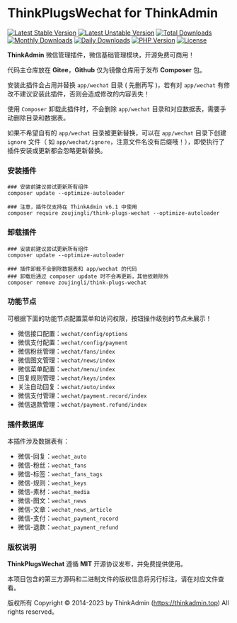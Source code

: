 # ThinkPlugsWechat for ThinkAdmin

[![Latest Stable Version](https://poser.pugx.org/zoujingli/think-plugs-wechat/v/stable)](https://packagist.org/packages/zoujingli/think-plugs-wechat)
[![Latest Unstable Version](https://poser.pugx.org/zoujingli/think-plugs-wechat/v/unstable)](https://packagist.org/packages/zoujingli/think-plugs-wechat)
[![Total Downloads](https://poser.pugx.org/zoujingli/think-plugs-wechat/downloads)](https://packagist.org/packages/zoujingli/think-plugs-wechat)
[![Monthly Downloads](https://poser.pugx.org/zoujingli/think-plugs-wechat/d/monthly)](https://packagist.org/packages/zoujingli/think-plugs-wechat)
[![Daily Downloads](https://poser.pugx.org/zoujingli/think-plugs-wechat/d/daily)](https://packagist.org/packages/zoujingli/think-plugs-wechat)
[![PHP Version](https://doc.thinkadmin.top/static/icon/php-7.1.svg)](https://thinkadmin.top)
[![License](https://doc.thinkadmin.top/static/icon/license-mit.svg)](https://mit-license.org)

**ThinkAdmin** 微信管理插件，微信基础管理模块，开源免费可商用！

代码主仓库放在 **Gitee**，**Github** 仅为镜像仓库用于发布 **Composer** 包。

安装此插件会占用并替换 `app/wechat` 目录 ( 先删再写 )，若有对 `app/wechat` 有修改不建议安装此插件，否则会造成修改的内容丢失！

使用 `Composer` 卸载此插件时，不会删除 `app/wechat` 目录和对应数据表，需要手动删除目录和数据表。

如果不希望自有的 `app/wechat` 目录被更新替换，可以在 `app/wechat` 目录下创建 `ignore` 文件（ 如 `app/wechat/ignore`，注意文件名没有后缀哦！），即使执行了插件安装或更新都会忽略更新替换。

### 安装插件

```shell
### 安装前建议尝试更新所有组件
composer update --optimize-autoloader

### 注意，插件仅支持在 ThinkAdmin v6.1 中使用
composer require zoujingli/think-plugs-wechat --optimize-autoloader
```

### 卸载插件

```shell
### 安装前建议尝试更新所有组件
composer update --optimize-autoloader

### 插件卸载不会删除数据表和 app/wechat 的代码
### 卸载后通过 composer update 时不会再更新，其他依赖除外
composer remove zoujingli/think-plugs-wechat
```

### 功能节点

可根据下面的功能节点配置菜单和访问权限，按钮操作级别的节点未展示！

* 微信接口配置：`wechat/config/options`
* 微信支付配置：`wechat/config/payment`
* 微信粉丝管理：`wechat/fans/index`
* 微信图文管理：`wechat/news/index`
* 微信菜单配置：`wechat/menu/index`
* 回复规则管理：`wechat/keys/index`
* 关注自动回复：`wechat/auto/index`
* 微信支付管理：`wechat/payment.record/index`
* 微信退款管理：`wechat/payment.refund/index`

### 插件数据库

本插件涉及数据表有：

* 微信-回复：`wechat_auto`
* 微信-粉丝：`wechat_fans`
* 微信-标签：`wechat_fans_tags`
* 微信-规则：`wechat_keys`
* 微信-素材：`wechat_media`
* 微信-图文：`wechat_news`
* 微信-文章：`wechat_news_article`
* 微信-支付：`wechat_payment_record`
* 微信-退款：`wechat_payment_refund`

### 版权说明

**ThinkPlugsWechat** 遵循 **MIT** 开源协议发布，并免费提供使用。

本项目包含的第三方源码和二进制文件的版权信息将另行标注，请在对应文件查看。

版权所有 Copyright © 2014-2023 by ThinkAdmin (https://thinkadmin.top) All rights reserved。
